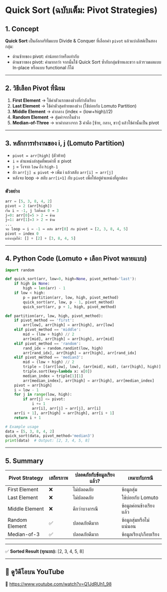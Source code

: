 # Quick Sort (ฉบับเต็ม: Pivot Strategies)

## 1. Concept
**Quick Sort** เป็นอัลกอริทึมแบบ Divide & Conquer ที่เลือกค่า `pivot` แล้วแบ่งลิสต์เป็นสองกลุ่ม:
- ด้านซ้ายของ pivot: ค่าน้อยกว่าหรือเท่ากับ
- ด้านขวาของ pivot: ค่ามากกว่า
จากนั้นใช้ Quick Sort ซ้ำกับกลุ่มซ้ายและขวา แล้วรวมผลแบบ In-place หรือแบบ functional ก็ได้

---

## 2. วิธีเลือก Pivot ที่นิยม
1. **First Element** → ใช้ค่าตัวแรกของช่วงที่กำลังเรียง
2. **Last Element** → ใช้ค่าตัวสุดท้ายของช่วง (ใช้บ่อยกับ Lomuto Partition)
3. **Middle Element** → ค่ากลาง (index = (low+high)//2)
4. **Random Element** → สุ่มค่าจากในช่วง
5. **Median-of-Three** → หาค่ากลางจาก 3 ค่าคือ [ซ้าย, กลาง, ขวา] แล้วใช้ค่านั้นเป็น pivot

---

## 3. หลักการทำงานของ i, j (Lomuto Partition)
- `pivot = arr[high]` (ตัวท้าย)
- `i` = ตำแหน่งล่าสุดที่พบค่าที่ ≤ pivot
- `j` = วิ่งจาก `low` ถึง `high-1`
- ถ้า `arr[j] ≤ pivot` → เพิ่ม i แล้วสลับ `arr[i] ↔ arr[j]`
- หลังจบ loop → สลับ `arr[i+1]` กับ `pivot` เพื่อให้อยู่ตำแหน่งที่ถูกต้อง

### ตัวอย่าง
```python
arr = [5, 3, 8, 4, 2]
pivot = 2 (arr[high])
เริ่ม i = -1, j ไล่ตั้งแต่ 0 → 3
j=0: arr[0]=5 > 2 → ข้าม
j=1: arr[1]=3 > 2 → ข้าม
...
จบ loop → i = -1 → สลับ arr[0] กับ pivot → [2, 3, 8, 4, 5]
pivot = index 0
แบ่งกลุ่มได้: [] + [2] + [3, 8, 4, 5]
```

---

## 4. Python Code (Lomuto + เลือก Pivot หลายแบบ)
```python
import random

def quick_sort(arr, low=0, high=None, pivot_method='last'):
    if high is None:
        high = len(arr) - 1
    if low < high:
        p = partition(arr, low, high, pivot_method)
        quick_sort(arr, low, p - 1, pivot_method)
        quick_sort(arr, p + 1, high, pivot_method)

def partition(arr, low, high, pivot_method):
    if pivot_method == 'first':
        arr[low], arr[high] = arr[high], arr[low]
    elif pivot_method == 'middle':
        mid = (low + high) // 2
        arr[mid], arr[high] = arr[high], arr[mid]
    elif pivot_method == 'random':
        rand_idx = random.randint(low, high)
        arr[rand_idx], arr[high] = arr[high], arr[rand_idx]
    elif pivot_method == 'median3':
        mid = (low + high) // 2
        triple = [(arr[low], low), (arr[mid], mid), (arr[high], high)]
        triple.sort(key=lambda x: x[0])
        median_index = triple[1][1]
        arr[median_index], arr[high] = arr[high], arr[median_index]
    pivot = arr[high]
    i = low - 1
    for j in range(low, high):
        if arr[j] <= pivot:
            i += 1
            arr[i], arr[j] = arr[j], arr[i]
    arr[i + 1], arr[high] = arr[high], arr[i + 1]
    return i + 1

# Example usage
data = [5, 3, 8, 4, 2]
quick_sort(data, pivot_method='median3')
print(data)  # Output: [2, 3, 4, 5, 8]
```

---

## 5. Summary
| Pivot Strategy | เสถียรภาพ | ปลอดภัยกับข้อมูลเรียงแล้ว? | เหมาะกับกรณี             |
|----------------|------------|-----------------------------|----------------------------|
| First Element  | ❌         | ไม่ปลอดภัย                  | ข้อมูลสุ่ม                 |
| Last Element   | ❌         | ไม่ปลอดภัย                  | ใช้บ่อยกับ Lomuto         |
| Middle Element | ❌         | ดีกว่าบางกรณี               | ข้อมูลค่อนข้างเรียงแล้ว   |
| Random Element | ✅         | ปลอดภัยดีมาก                | ข้อมูลสุ่มหรือไม่แน่นอน  |
| Median-of-3    | ✅         | ปลอดภัยดีมาก                | ข้อมูลเรียง/เกือบเรียง    |

---

✅ **Sorted Result (ทุกแบบ):** [2, 3, 4, 5, 8]

---

## 🎥 ดูวิดีโอบน YouTube  
🔗 https://www.youtube.com/watch?v=Q1JdRUh1_98
